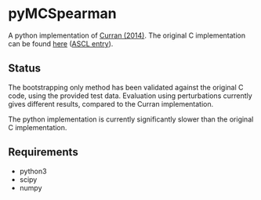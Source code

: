 # pyMCSpearman

A python implementation of [Curran (2014)](https://arxiv.org/abs/1411.3816).
The original C implementation can be found [here](https://github.com/PACurran/MCSpearman/) ([ASCL entry](http://ascl.net/1504.008)).

## Status

The bootstrapping only method has been validated against the original C code, using the provided test data.
Evaluation using perturbations currently gives different results, compared to the Curran implementation.

The python implementation is currently significantly slower than the original C implementation.

## Requirements

- python3
- scipy
- numpy

